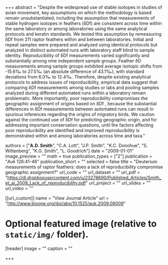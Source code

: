 +++
abstract = "Despite the widespread use of stable isotopes in studies of avian movement, key assumptions on which the methodology is based remain unsubstantiated, including the assumption that measurements of stable hydrogen isotopes in feathers (δDf) are consistent across time within the same laboratory or among laboratories using the same analytical protocols and keratin standards. We tested this assumption by remeasuring δDf from 211 raptor feathers within and between laboratories. Initial and repeat samples were prepared and analyzed using identical protocols but analyzed in distinct automated runs with laboratory staff blind to sample identity. Reproducibility of δDf measurements varied significantly and substantially among nine independent sample groups. Feather δD measurements among sample groups exhibited average isotopic shifts from -15.6‰ to 27.5‰ (an absolute difference of 43.1‰), with standard deviations from 6.0‰ to 12.4‰. Therefore, despite existing analytical protocols to address issues of reproducibility, empirical data suggest that comparing δDf measurements among studies or labs and pooling samples analyzed during different automated runs within a laboratory remain problematic. More importantly, poor reproducibility compromises the geographic assignment of origins based on δDf , because the substantial differences in δDf measurements between automated runs can result in spurious inferences regarding the origins of migratory birds. We caution against the continued use of δDf for predicting geographic origin, and for addressing important conservation questions, until the factors affecting poor reproducibility are identified and improved reproducibility is demonstrated within and among laboratories across time and taxa."

authors = ["**A.D. Smith**", "C.A. Lott", "J.P. Smith", "K.C. Donohue", "S. Wittenberg", "K.G. Smith", "L. Goodrich"]
date = "2009-01-01"
image_preview = ""
math = true
publication_types = ["2"]
publication = "*Auk* 126:41-46"
publication_short = ""
selected = false
title = "Deuterium measurements of raptor feathers: does a lack of reproducibility compromise geographic assignment?"
url_code = ""
url_dataset = ""
url_pdf = "https://dl.dropboxusercontent.com/u/23278690/Published_Articles/Smith_et_al_2009_Lack_of_reproducibility.pdf"
url_project = ""
url_slides = ""
url_video = ""

[[url_custom]]
name = "View Journal Article"
url = "http://www.bioone.org/doi/abs/10.1525/auk.2009.08009"

# Optional featured image (relative to `static/img/` folder).
[header]
image = ""
caption = ""

+++